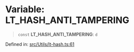 # Variable: LT\_HASH\_ANTI\_TAMPERING

> `const` **LT\_HASH\_ANTI\_TAMPERING**: `d`

Defined in: [src/Utils/lt-hash.ts:61](https://github.com/WhiskeySockets/Baileys/blob/2fdabb7f387029b680a2c5e056c7022c25b0f110/src/Utils/lt-hash.ts#L61)
